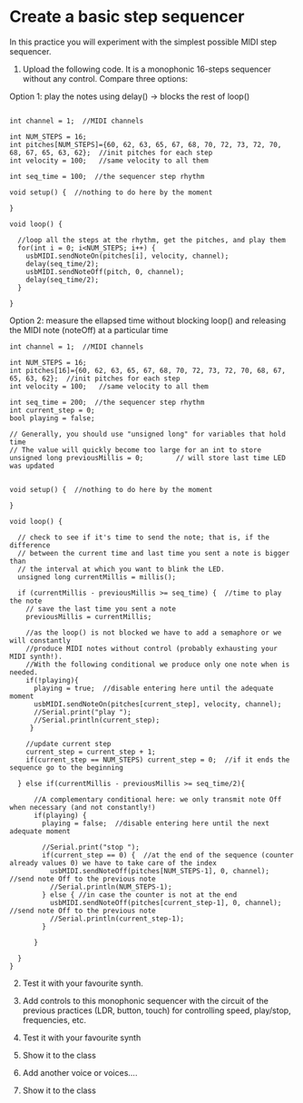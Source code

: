 # Create a basic step sequencer

In this practice you will experiment with the simplest possible MIDI step sequencer.

1) Upload the following code. It is a monophonic 16-steps sequencer without any control. Compare three options:

Option 1: play the notes using delay() -> blocks the rest of loop()
```

int channel = 1;  //MIDI channels

int NUM_STEPS = 16;
int pitches[NUM_STEPS]={60, 62, 63, 65, 67, 68, 70, 72, 73, 72, 70, 68, 67, 65, 63, 62};  //init pitches for each step
int velocity = 100;   //same velocity to all them

int seq_time = 100;  //the sequencer step rhythm

void setup() {  //nothing to do here by the moment

}

void loop() {

  //loop all the steps at the rhythm, get the pitches, and play them
  for(int i = 0; i<NUM_STEPS; i++) {
    usbMIDI.sendNoteOn(pitches[i], velocity, channel);
    delay(seq_time/2);
    usbMIDI.sendNoteOff(pitch, 0, channel);
    delay(seq_time/2);
  }

}
```
Option 2: measure the ellapsed time without blocking loop() and releasing the MIDI note (noteOff) at a particular time

```
int channel = 1;  //MIDI channels

int NUM_STEPS = 16;
int pitches[16]={60, 62, 63, 65, 67, 68, 70, 72, 73, 72, 70, 68, 67, 65, 63, 62};  //init pitches for each step
int velocity = 100;   //same velocity to all them

int seq_time = 200;  //the sequencer step rhythm
int current_step = 0;
bool playing = false;

// Generally, you should use "unsigned long" for variables that hold time
// The value will quickly become too large for an int to store
unsigned long previousMillis = 0;        // will store last time LED was updated


void setup() {  //nothing to do here by the moment

}

void loop() {

  // check to see if it's time to send the note; that is, if the difference
  // between the current time and last time you sent a note is bigger than
  // the interval at which you want to blink the LED.
  unsigned long currentMillis = millis();

  if (currentMillis - previousMillis >= seq_time) {  //time to play the note
    // save the last time you sent a note
    previousMillis = currentMillis;

    //as the loop() is not blocked we have to add a semaphore or we will constantly 
    //produce MIDI notes without control (probably exhausting your MIDI synth!).
    //With the following conditional we produce only one note when is needed.
    if(!playing){   
      playing = true;  //disable entering here until the adequate moment
      usbMIDI.sendNoteOn(pitches[current_step], velocity, channel);
      //Serial.print("play ");
      //Serial.println(current_step);
     }
     
    //update current step
    current_step = current_step + 1;
    if(current_step == NUM_STEPS) current_step = 0;  //if it ends the sequence go to the beginning
      
  } else if(currentMillis - previousMillis >= seq_time/2){
      
      //A complementary conditional here: we only transmit note Off when necessary (and not constantly!)
      if(playing) {
        playing = false;  //disable entering here until the next adequate moment

        //Serial.print("stop ");
        if(current_step == 0) {  //at the end of the sequence (counter already values 0) we have to take care of the index
          usbMIDI.sendNoteOff(pitches[NUM_STEPS-1], 0, channel);  //send note Off to the previous note
          //Serial.println(NUM_STEPS-1);
        } else { //in case the counter is not at the end
          usbMIDI.sendNoteOff(pitches[current_step-1], 0, channel);  //send note Off to the previous note
          //Serial.println(current_step-1);
        }
             
      }
      
  }
}

```

2) Test it with your favourite synth. 
  
3) Add controls to this monophonic sequencer with the circuit of the previous practices (LDR, button, touch) for controlling speed, play/stop, frequencies, etc. 

4) Test it with your favourite synth

5) Show it to the class

6) Add another voice or voices....

7) Show it to the class
